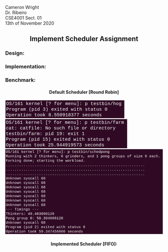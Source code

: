 
Cameron Wright\
Dr. Ribeiro\
CSE4001 Sect. 01\
13th of November 2020

<h2><p align="center">
Implement Scheduler Assignment
</p></h2>

### Design:


### Implementation:

### Benchmark:

<h4><p align="center">
Default Scheduler [Round Robin]
</p></h4>

![](DefaultHog.png)\
![](DefaultFarm.png)\
![](DefaultPong.png)

<h4><p align="center">
Implemented Scheduler [FIFO]:
</p></h4>
